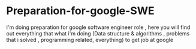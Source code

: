 # Preparation-for-google-SWE
I'm doing preparation for google software engineer role , here you will find out everything that what i'm doing (Data structure &amp;  algorithms , problems that i solved , programming related, everything) to get job at google 
